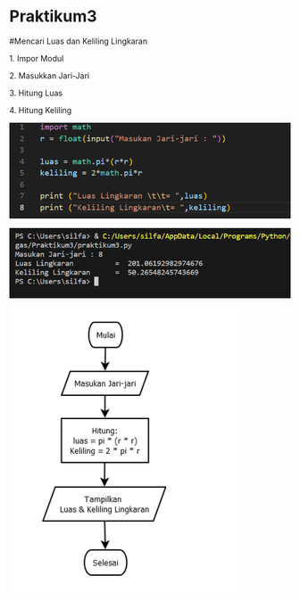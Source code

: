 # Praktikum3
#Mencari Luas dan Keliling Lingkaran
<p>1. Impor Modul</p>
<p>2. Masukkan Jari-Jari</p>
<p>3. Hitung Luas</p>
<p>4. Hitung Keliling</p>

![gambar](gambar/gambar1.png)

![gambar](gambar/gambar2.png)

![gambar](gambar/gambar3.png)
